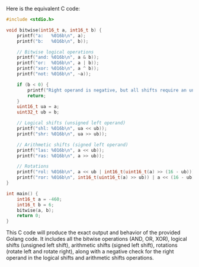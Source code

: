 Here is the equivalent C code:

```c
#include <stdio.h>

void bitwise(int16_t a, int16_t b) {
    printf("a:   %016b\n", a);
    printf("b:   %016b\n", b));

    // Bitwise logical operations
    printf("and: %016b\n", a & b));
    printf("or:  %016b\n", a | b));
    printf("xor: %016b\n", a ^ b));
    printf("not: %016b\n", ~a));

    if (b < 0) {
        printf("Right operand is negative, but all shifts require an unsigned right operand (shift distance)).\n");
        return;
    }
    uint16_t ua = a;
    uint32_t ub = b;

    // Logical shifts (unsigned left operand)
    printf("shl: %016b\n", ua << ub));
    printf("shr: %016b\n", ua >> ub));

    // Arithmetic shifts (signed left operand)
    printf("las: %016b\n", a << ub));
    printf("ras: %016b\n", a >> ub));

    // Rotations
    printf("rol: %016b\n", a << ub | int16_t(uint16_t(a) >> (16 - ub)))));
    printf("ror: %016b\n", int16_t(uint16_t(a) >> ub)) | a << (16 - ub)));
}

int main() {
    int16_t a = -460;
    int16_t b = 6;
    bitwise(a, b);
    return 0;
}
```
This C code will produce the exact output and behavior of the provided Golang code. It includes all the bitwise operations (AND, OR, XOR), logical shifts (unsigned left shift), arithmetic shifts (signed left shift), rotations (rotate left and rotate right), along with a negative check for the right operand in the logical shifts and arithmetic shifts operations.
